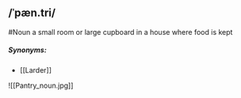 ## /ˈpæn.tri/
#Noun 
a small room or large cupboard in a house where food is kept

##### Synonyms:
- [[Larder]]

![[Pantry_noun.jpg]]